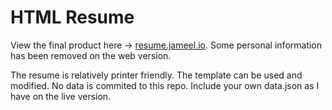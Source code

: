 # HTML Resume

View the final product here -> [resume.jameel.io](https://resume.jameel.io). Some personal information has been removed on the web version.

The resume is relatively printer friendly. The template can be used and modified. No data is commited to this repo. Include your own data.json as I have on the live version.
